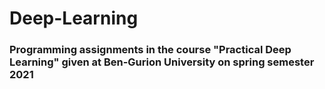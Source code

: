 # Deep-Learning

### Programming assignments in the course "Practical Deep Learning" given at Ben-Gurion University on spring semester 2021
